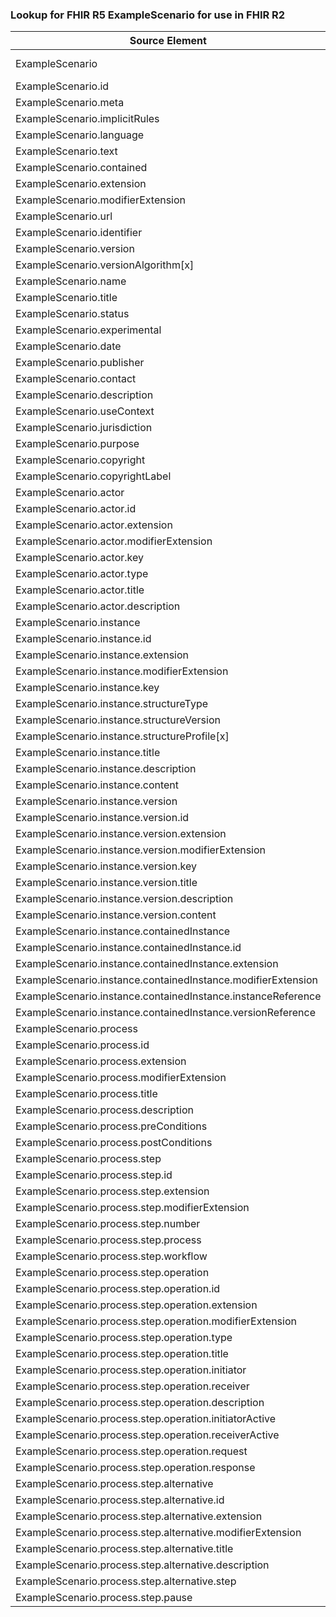 ### Lookup for FHIR R5 ExampleScenario for use in FHIR R2

| Source Element | Usage | Target |
| -------------- | ----- | ------ |
| ExampleScenario | UseExtension | http://hl7.org/fhir/5.0/StructureDefinition/extension-ExampleScenario |
| ExampleScenario.id | UseExtensionFromAncestor | - |
| ExampleScenario.meta | UseExtensionFromAncestor | - |
| ExampleScenario.implicitRules | UseExtensionFromAncestor | - |
| ExampleScenario.language | UseExtensionFromAncestor | - |
| ExampleScenario.text | UseExtensionFromAncestor | - |
| ExampleScenario.contained | UseExtensionFromAncestor | - |
| ExampleScenario.extension | UseExtensionFromAncestor | - |
| ExampleScenario.modifierExtension | UseExtensionFromAncestor | - |
| ExampleScenario.url | UseExtensionFromAncestor | - |
| ExampleScenario.identifier | UseExtensionFromAncestor | - |
| ExampleScenario.version | UseExtensionFromAncestor | - |
| ExampleScenario.versionAlgorithm[x] | UseExtensionFromAncestor | - |
| ExampleScenario.name | UseExtensionFromAncestor | - |
| ExampleScenario.title | UseExtensionFromAncestor | - |
| ExampleScenario.status | UseExtensionFromAncestor | - |
| ExampleScenario.experimental | UseExtensionFromAncestor | - |
| ExampleScenario.date | UseExtensionFromAncestor | - |
| ExampleScenario.publisher | UseExtensionFromAncestor | - |
| ExampleScenario.contact | UseExtensionFromAncestor | - |
| ExampleScenario.description | UseExtensionFromAncestor | - |
| ExampleScenario.useContext | UseExtensionFromAncestor | - |
| ExampleScenario.jurisdiction | UseExtensionFromAncestor | - |
| ExampleScenario.purpose | UseExtensionFromAncestor | - |
| ExampleScenario.copyright | UseExtensionFromAncestor | - |
| ExampleScenario.copyrightLabel | UseExtensionFromAncestor | - |
| ExampleScenario.actor | UseExtensionFromAncestor | - |
| ExampleScenario.actor.id | UseExtensionFromAncestor | - |
| ExampleScenario.actor.extension | UseExtensionFromAncestor | - |
| ExampleScenario.actor.modifierExtension | UseExtensionFromAncestor | - |
| ExampleScenario.actor.key | UseExtensionFromAncestor | - |
| ExampleScenario.actor.type | UseExtensionFromAncestor | - |
| ExampleScenario.actor.title | UseExtensionFromAncestor | - |
| ExampleScenario.actor.description | UseExtensionFromAncestor | - |
| ExampleScenario.instance | UseExtensionFromAncestor | - |
| ExampleScenario.instance.id | UseExtensionFromAncestor | - |
| ExampleScenario.instance.extension | UseExtensionFromAncestor | - |
| ExampleScenario.instance.modifierExtension | UseExtensionFromAncestor | - |
| ExampleScenario.instance.key | UseExtensionFromAncestor | - |
| ExampleScenario.instance.structureType | UseExtensionFromAncestor | - |
| ExampleScenario.instance.structureVersion | UseExtensionFromAncestor | - |
| ExampleScenario.instance.structureProfile[x] | UseExtensionFromAncestor | - |
| ExampleScenario.instance.title | UseExtensionFromAncestor | - |
| ExampleScenario.instance.description | UseExtensionFromAncestor | - |
| ExampleScenario.instance.content | UseExtensionFromAncestor | - |
| ExampleScenario.instance.version | UseExtensionFromAncestor | - |
| ExampleScenario.instance.version.id | UseExtensionFromAncestor | - |
| ExampleScenario.instance.version.extension | UseExtensionFromAncestor | - |
| ExampleScenario.instance.version.modifierExtension | UseExtensionFromAncestor | - |
| ExampleScenario.instance.version.key | UseExtensionFromAncestor | - |
| ExampleScenario.instance.version.title | UseExtensionFromAncestor | - |
| ExampleScenario.instance.version.description | UseExtensionFromAncestor | - |
| ExampleScenario.instance.version.content | UseExtensionFromAncestor | - |
| ExampleScenario.instance.containedInstance | UseExtensionFromAncestor | - |
| ExampleScenario.instance.containedInstance.id | UseExtensionFromAncestor | - |
| ExampleScenario.instance.containedInstance.extension | UseExtensionFromAncestor | - |
| ExampleScenario.instance.containedInstance.modifierExtension | UseExtensionFromAncestor | - |
| ExampleScenario.instance.containedInstance.instanceReference | UseExtensionFromAncestor | - |
| ExampleScenario.instance.containedInstance.versionReference | UseExtensionFromAncestor | - |
| ExampleScenario.process | UseExtensionFromAncestor | - |
| ExampleScenario.process.id | UseExtensionFromAncestor | - |
| ExampleScenario.process.extension | UseExtensionFromAncestor | - |
| ExampleScenario.process.modifierExtension | UseExtensionFromAncestor | - |
| ExampleScenario.process.title | UseExtensionFromAncestor | - |
| ExampleScenario.process.description | UseExtensionFromAncestor | - |
| ExampleScenario.process.preConditions | UseExtensionFromAncestor | - |
| ExampleScenario.process.postConditions | UseExtensionFromAncestor | - |
| ExampleScenario.process.step | UseExtensionFromAncestor | - |
| ExampleScenario.process.step.id | UseExtensionFromAncestor | - |
| ExampleScenario.process.step.extension | UseExtensionFromAncestor | - |
| ExampleScenario.process.step.modifierExtension | UseExtensionFromAncestor | - |
| ExampleScenario.process.step.number | UseExtensionFromAncestor | - |
| ExampleScenario.process.step.process | UseExtensionFromAncestor | - |
| ExampleScenario.process.step.workflow | UseExtensionFromAncestor | - |
| ExampleScenario.process.step.operation | UseExtensionFromAncestor | - |
| ExampleScenario.process.step.operation.id | UseExtensionFromAncestor | - |
| ExampleScenario.process.step.operation.extension | UseExtensionFromAncestor | - |
| ExampleScenario.process.step.operation.modifierExtension | UseExtensionFromAncestor | - |
| ExampleScenario.process.step.operation.type | UseExtensionFromAncestor | - |
| ExampleScenario.process.step.operation.title | UseExtensionFromAncestor | - |
| ExampleScenario.process.step.operation.initiator | UseExtensionFromAncestor | - |
| ExampleScenario.process.step.operation.receiver | UseExtensionFromAncestor | - |
| ExampleScenario.process.step.operation.description | UseExtensionFromAncestor | - |
| ExampleScenario.process.step.operation.initiatorActive | UseExtensionFromAncestor | - |
| ExampleScenario.process.step.operation.receiverActive | UseExtensionFromAncestor | - |
| ExampleScenario.process.step.operation.request | UseExtensionFromAncestor | - |
| ExampleScenario.process.step.operation.response | UseExtensionFromAncestor | - |
| ExampleScenario.process.step.alternative | UseExtensionFromAncestor | - |
| ExampleScenario.process.step.alternative.id | UseExtensionFromAncestor | - |
| ExampleScenario.process.step.alternative.extension | UseExtensionFromAncestor | - |
| ExampleScenario.process.step.alternative.modifierExtension | UseExtensionFromAncestor | - |
| ExampleScenario.process.step.alternative.title | UseExtensionFromAncestor | - |
| ExampleScenario.process.step.alternative.description | UseExtensionFromAncestor | - |
| ExampleScenario.process.step.alternative.step | UseExtensionFromAncestor | - |
| ExampleScenario.process.step.pause | UseExtensionFromAncestor | - |
